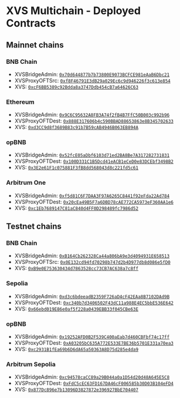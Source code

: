 # XVS Multichain - Deployed Contracts

## Mainnet chains

### BNB Chain

* XVSBridgeAdmin: [`0x70d644877b7b73800E9073BCFCE981eAaB6Dbc21`](https://bscscan.com/address/0x70d644877b7b73800E9073BCFCE981eAaB6Dbc21)
* XVSProxyOFTSrc: [`0xf8F46791E3dB29a029Ec6c9d946226f3c613e854`](https://bscscan.com/address/0xf8F46791E3dB29a029Ec6c9d946226f3c613e854)
* XVS: [`0xcF6BB5389c92Bdda8a3747Ddb454cB7a64626C63`](https://bscscan.com/address/0xcF6BB5389c92Bdda8a3747Ddb454cB7a64626C63)

### Ethereum

* XVSBridgeAdmin: [`0x9C6C95632A8FB3A74f2fB4B7FfC50B003c992b96`](https://etherscan.io/address/0x9C6C95632A8FB3A74f2fB4B7FfC50B003c992b96)
* XVSProxyOFTDest: [`0x888E317606b4c590BBAD88653863e8B345702633`](https://etherscan.io/address/0x888E317606b4c590BBAD88653863e8B345702633)
* XVS: [`0xd3CC9d8f3689B83c91b7B59cAB4946B063EB894A`](https://etherscan.io/address/0xd3CC9d8f3689B83c91b7B59cAB4946B063EB894A)

### opBNB

* XVSBridgeAdmin: [`0x52fcE05aDbf6103d71ed2BA8Be7A317282731831`](https://opbnbscan.com/address/0x52fcE05aDbf6103d71ed2BA8Be7A317282731831)
* XVSProxyOFTDest: [`0x100D331C1B5Dcd41eACB1eCeD0e83DCEbf3498B2`](https://opbnbscan.com/address/0x100D331C1B5Dcd41eACB1eCeD0e83DCEbf3498B2)
* XVS: [`0x3E2e61F1c075881F3fB8dd568043d8c221fd5c61`](https://opbnbscan.com/address/0x3E2e61F1c075881F3fB8dd568043d8c221fd5c61)

### Arbitrum One

* XVSBridgeAdmin: [`0xf5d81C6F7DAA3F97A6265C8441f92eFda22Ad784`](https://arbiscan.io/address/0xf5d81C6F7DAA3F97A6265C8441f92eFda22Ad784)
* XVSProxyOFTDest: [`0x20cEa49B5F7a6DBD78cAE772CA5973eF360AA1e6`](https://arbiscan.io/address/0x20cEa49B5F7a6DBD78cAE772CA5973eF360AA1e6)
* XVS: [`0xc1Eb7689147C81aC840d4FF0D298489fc7986d52`](https://arbiscan.io/address/0xc1Eb7689147C81aC840d4FF0D298489fc7986d52)

## Testnet chains

### BNB Chain

* XVSBridgeAdmin: [`0xB164Cb262328Ca44a806bA9e3d4094931E658513`](https://testnet.bscscan.com/address/0xB164Cb262328Ca44a806bA9e3d4094931E658513)
* XVSProxyOFTSrc: [`0x0E132cd94fd70298b747d2b4D977db8d086e5fD0`](https://testnet.bscscan.com/address/0x0E132cd94fd70298b747d2b4D977db8d086e5fD0)
* XVS: [`0xB9e0E753630434d7863528cc73CB7AC638a7c8ff`](https://testnet.bscscan.com/address/0xB9e0E753630434d7863528cc73CB7AC638a7c8ff)

### Sepolia

* XVSBridgeAdmin: [`0xd3c6bdeeadB2359F726aD4cF42EAa8B7102DAd9B`](https://sepolia.etherscan.io/address/0xd3c6bdeeadB2359F726aD4cF42EAa8B7102DAd9B)
* XVSProxyOFTDest: [`0xc340b7d3406502F43dC11a988E4EC5bbE536E642`](https://sepolia.etherscan.io/address/0xc340b7d3406502F43dC11a988E4EC5bbE536E642)
* XVS: [`0x66ebd019E86e0af5f228a0439EBB33f045CBe63E`](https://sepolia.etherscan.io/address/0x66ebd019E86e0af5f228a0439EBB33f045CBe63E)

### opBNB

* XVSBridgeAdmin: [`0x19252AFD0B2F539C400aEab7d460CBFbf74c17ff`](https://testnet.opbnbscan.com/address/0x19252AFD0B2F539C400aEab7d460CBFbf74c17ff)
* XVSProxyOFTDest: [`0xA03205bC635A772E533E7BE36b5701E331a70ea3`](https://testnet.opbnbscan.com/address/0xA03205bC635A772E533E7BE36b5701E331a70ea3)
* XVS: [`0xc2931B1fEa69b6D6dA65a50363A8D75d285e4da9`](https://testnet.opbnbscan.com/address/0xc2931B1fEa69b6D6dA65a50363A8D75d285e4da9)

### Arbitrum Sepolia

* XVSBridgeAdmin: [`0xc94578caCC89a29B044a0a1D54d20d48A645E5C8`](https://sepolia.arbiscan.io/address/0xc94578caCC89a29B044a0a1D54d20d48A645E5C8)
* XVSProxyOFTDest: [`0xFdC5cEC63FD167DA46cF006585b30D03B104eFD4`](https://sepolia.arbiscan.io/address/0xFdC5cEC63FD167DA46cF006585b30D03B104eFD4)
* XVS: [`0x877Dc896e7b13096D3827872e396927BbE704407`](https://sepolia.arbiscan.io/address/0x877Dc896e7b13096D3827872e396927BbE704407)
